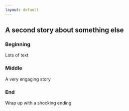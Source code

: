 ```yaml
---
layout: default
---
```


## A second story about something else

### Beginning

Lots of text

### Middle

A very engaging story

### End

Wrap up with a shocking ending
